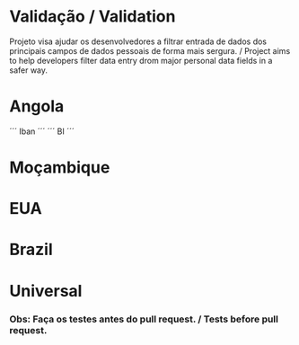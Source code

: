 # Validação / Validation

Projeto visa ajudar os desenvolvedores a filtrar entrada de dados dos principais campos de dados pessoais de forma mais sergura.
/
Project aims to help developers filter data entry drom major personal data fields in a safer way.


# Angola

´´´
Iban
´´´
´´´
BI
´´´

# Moçambique

# EUA

# Brazil

# Universal

### Obs: Faça os testes antes do pull request. / Tests before pull request.
